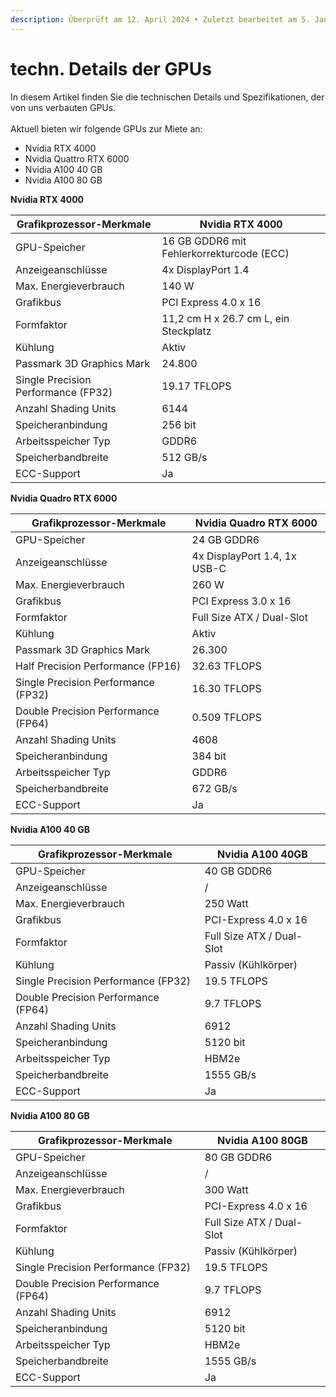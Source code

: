```yaml
---
description: Überprüft am 12. April 2024 • Zuletzt bearbeitet am 5. Januar 2025
---
```


# techn. Details der GPUs

In diesem Artikel finden Sie die technischen Details und Spezifikationen, der von uns verbauten GPUs.\
\
Aktuell bieten wir folgende GPUs zur Miete an:&#x20;

* Nvidia RTX 4000
* Nvidia Quattro RTX 6000
* Nvidia A100 40 GB
* Nvidia A100 80 GB

**Nvidia RTX 4000**

| Grafikprozessor-Merkmale            | Nvidia RTX 4000                           |
| ----------------------------------- | ----------------------------------------- |
| GPU-Speicher                        | 16 GB GDDR6 mit Fehlerkorrekturcode (ECC) |
| Anzeigeanschlüsse                   | 4x DisplayPort 1.4                        |
| Max. Energieverbrauch               | 140 W                                     |
| Grafikbus                           | PCI Express 4.0 x 16                      |
| Formfaktor                          | 11,2 cm H x 26.7 cm L, ein Steckplatz     |
| Kühlung                             | Aktiv                                     |
| Passmark 3D Graphics Mark           | 24.800                                    |
| Single Precision Performance (FP32) | 19.17 TFLOPS                              |
| Anzahl Shading Units                | 6144                                      |
| Speicheranbindung                   | 256 bit                                   |
| Arbeitsspeicher Typ                 | GDDR6                                     |
| Speicherbandbreite                  | 512 GB/s                                  |
| ECC-Support                         | Ja                                        |

**Nvidia Quadro RTX 6000**

| Grafikprozessor-Merkmale            | Nvidia Quadro RTX 6000       |
| ----------------------------------- | ---------------------------- |
| GPU-Speicher                        | 24 GB GDDR6                  |
| Anzeigeanschlüsse                   | 4x DisplayPort 1.4, 1x USB-C |
| Max. Energieverbrauch               | 260 W                        |
| Grafikbus                           | PCI Express 3.0 x 16         |
| Formfaktor                          | Full Size ATX / Dual-Slot    |
| Kühlung                             | Aktiv                        |
| Passmark 3D Graphics Mark           | 26.300                       |
| Half Precision Performance (FP16)   | 32.63 TFLOPS                 |
| Single Precision Performance (FP32) | 16.30 TFLOPS                 |
| Double Precision Performance (FP64) | 0.509 TFLOPS                 |
| Anzahl Shading Units                | 4608                         |
| Speicheranbindung                   | 384 bit                      |
| Arbeitsspeicher Typ                 | GDDR6                        |
| Speicherbandbreite                  | 672 GB/s                     |
| ECC-Support                         | Ja                           |

**Nvidia A100 40 GB**

| Grafikprozessor-Merkmale            | Nvidia A100 40GB          |
| ----------------------------------- | ------------------------- |
| GPU-Speicher                        | 40 GB GDDR6               |
| Anzeigeanschlüsse                   | /                         |
| Max. Energieverbrauch               | 250 Watt                  |
| Grafikbus                           | PCI-Express 4.0 x 16      |
| Formfaktor                          | Full Size ATX / Dual-Slot |
| Kühlung                             | Passiv (Kühlkörper)       |
| Single Precision Performance (FP32) | 19.5 TFLOPS               |
| Double Precision Performance (FP64) | 9.7 TFLOPS                |
| Anzahl Shading Units                | 6912                      |
| Speicheranbindung                   | 5120 bit                  |
| Arbeitsspeicher Typ                 | HBM2e                     |
| Speicherbandbreite                  | 1555 GB/s                 |
| ECC-Support                         | Ja                        |

**Nvidia A100 80 GB**

| Grafikprozessor-Merkmale            | Nvidia A100 80GB          |
| ----------------------------------- | ------------------------- |
| GPU-Speicher                        | 80 GB GDDR6               |
| Anzeigeanschlüsse                   | /                         |
| Max. Energieverbrauch               | 300 Watt                  |
| Grafikbus                           | PCI-Express 4.0 x 16      |
| Formfaktor                          | Full Size ATX / Dual-Slot |
| Kühlung                             | Passiv (Kühlkörper)       |
| Single Precision Performance (FP32) | 19.5 TFLOPS               |
| Double Precision Performance (FP64) | 9.7 TFLOPS                |
| Anzahl Shading Units                | 6912                      |
| Speicheranbindung                   | 5120 bit                  |
| Arbeitsspeicher Typ                 | HBM2e                     |
| Speicherbandbreite                  | 1555 GB/s                 |
| ECC-Support                         | Ja                        |
